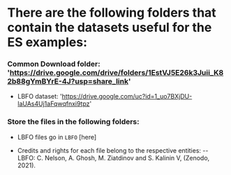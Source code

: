 # There are the following folders that contain the datasets useful for the ES examples:

### Common Download folder: 'https://drive.google.com/drive/folders/1EstVJ5E26k3Juii_K82b88gYmBYrE-4J?usp=share_link'
- LBFO dataset: 'https://drive.google.com/uc?id=1_uo7BXjDU-laUAs4Uj1aFqwqfnxi9tpz'

### Store the files in the following folders:
- LBFO files go in ```LBFO``` [here]

- Credits and rights for each file belong to the respective entities:
   -- LBFO: C. Nelson, A. Ghosh, M. Ziatdinov and S. Kalinin V, (Zenodo, 2021).
